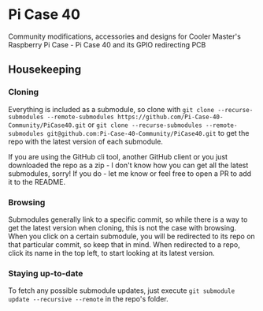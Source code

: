 # Pi Case 40  

Community modifications, accessories and designs for Cooler Master's Raspberry Pi Case - Pi Case 40 and its GPIO redirecting PCB  

## Housekeeping

### Cloning

Everything is included as a submodule, so clone with ```git clone --recurse-submodules --remote-submodules https://github.com/Pi-Case-40-Community/PiCase40.git``` or ```git clone --recurse-submodules --remote-submodules git@github.com:Pi-Case-40-Community/PiCase40.git``` to get the repo with the latest version of each submodule.

If you are using the GitHub cli tool, another GitHub client or you just downloaded the repo as a zip - I don't know how you can get all the latest submodules, sorry! If you do - let me know or feel free to open a PR to add it to the README. 

### Browsing

Submodules generally link to a specific commit, so while there is a way to get the latest version when cloning, this is not the case with browsing. When you click on a certain submodule, you will be redirected to its repo on that particular commit, so keep that in mind. When redirected to a repo, click its name in the top left, to start looking at its latest version.

### Staying up-to-date

To fetch any possible submodule updates, just execute ```git submodule update --recursive --remote``` in the repo's folder.
